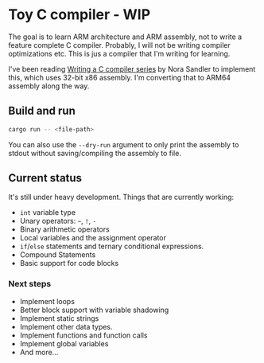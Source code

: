 # Toy C compiler - WIP

The goal is to learn ARM architecture and ARM assembly, not to write a feature complete C compiler. Probably, I will not be writing compiler optimizations etc. This is jus a compiler that I'm writing for learning.

I've been reading [Writing a C compiler series](https://norasandler.com/2017/11/29/Write-a-Compiler.html) by Nora Sandler to implement this, which uses 32-bit x86 assembly. I'm converting that to ARM64 assembly along the way.

## Build and run

```sh
cargo run -- <file-path>
```

You can also use the `--dry-run` argument to only print the assembly to stdout without saving/compiling the assembly to file.

## Current status

It's still under heavy development. Things that are currently working:

- `int` variable type
- Unary operators: `~`, `!`, `-`
- Binary arithmetic operators
- Local variables and the assignment operator
- `if`/`else` statements and ternary conditional expressions.
- Compound Statements
- Basic support for code blocks

### Next steps

- Implement loops
- Better block support with variable shadowing
- Implement static strings
- Implement other data types.
- Implement functions and function calls
- Implement global variables
- And more...
